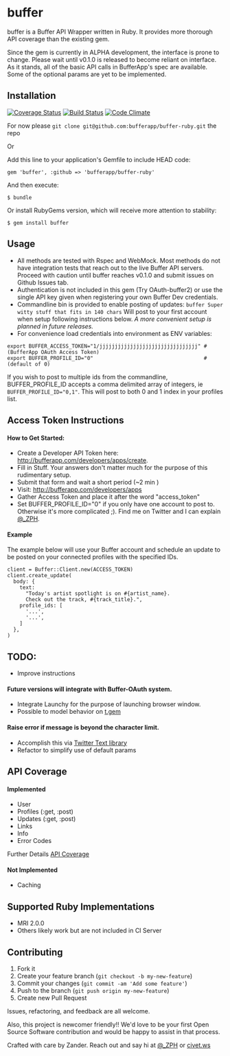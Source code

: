 # buffer

buffer is a Buffer API Wrapper written in Ruby.  It provides more thorough API coverage than the existing gem.

Since the gem is currently in ALPHA development, the interface is prone to change.  Please wait until v0.1.0 is released to become reliant on interface. As it stands, all of the basic API calls in BufferApp's spec are available.  Some of the optional params are yet to be implemented.


## Installation

[![Coverage Status](https://coveralls.io/repos/zph/buff/badge.png?branch=master)](https://coveralls.io/r/zph/buff?branch=master) [![Build Status](https://travis-ci.org/zph/buff.png?branch=master)](https://travis-ci.org/zph/buff) [![Code Climate](https://codeclimate.com/github/zph/buff.png)](https://codeclimate.com/github/zph/buff)

For now please `git clone git@github.com:bufferapp/buffer-ruby.git` the repo

Or

Add this line to your application's Gemfile to include HEAD code:

`gem 'buffer', :github => 'bufferapp/buffer-ruby'`

And then execute:

`$ bundle`

Or install RubyGems version, which will receive more attention to stability:

`$ gem install buffer`

## Usage

  * All methods are tested with Rspec and WebMock. Most methods do not have integration tests that reach out to the live Buffer API servers.  Proceed with caution until buffer reaches v0.1.0 and submit issues on Github Issues tab.
  * Authentication is not included in this gem (Try OAuth-buffer2) or use the single API key given when registering your own Buffer Dev credentials.
  * Commandline bin is provided to enable posting of updates:
    `buffer Super witty stuff that fits in 140 chars`
    Will post to your first account when setup following instructions below.
    _A more convenient setup is planned in future releases._
  * For convenience load credentials into environment as ENV variables:

```
export BUFFER_ACCESS_TOKEN="1/jjjjjjjjjjjjjjjjjjjjjjjjjjjjjjjj" # (BufferApp OAuth Access Token)
export BUFFER_PROFILE_ID="0"                                    # (default of 0)
```

If you wish to post to multiple ids from the commandline, BUFFER_PROFILE_ID accepts a
comma delimited array of integers, ie `BUFFER_PROFILE_ID="0,1"`. This will post to both
0 and 1 index in your profiles list.

## Access Token Instructions

#### How to Get Started:

* Create a Developer API Token here: http://bufferapp.com/developers/apps/create.
* Fill in Stuff. Your answers don't matter much for the purpose of this rudimentary setup.
* Submit that form and wait a short period (~2 min )
* Visit: http://bufferapp.com/developers/apps
* Gather Access Token and place it after the word "access_token"
* Set BUFFER_PROFILE_ID="0" if you only have one account to post to. Otherwise it's more complicated ;). Find me on Twitter and I can explain [@_ZPH](https://twitter.com/_ZPH).

#### Example

The example below will use your Buffer account and schedule an update to be posted on your connected profiles with the specified IDs.

```
client = Buffer::Client.new(ACCESS_TOKEN)
client.create_update(
  body: {
    text:
      "Today's artist spotlight is on #{artist_name}.
      Check out the track, #{track_title}.",
    profile_ids: [
      '...',
      '...',
    ]
  },
)
```

## TODO:

* Improve instructions

#### Future versions will integrate with Buffer-OAuth system.
* Integrate Launchy for the purpose of launching browser window.
* Possible to model behavior on [ t.gem ](https://github.com/sferik/t/blob/master/lib/t/cli.rb#L56-L113)

#### Raise error if message is beyond the character limit.
* Accomplish this via [ Twitter Text library ](https://github.com/twitter/twitter-text-rb)
* Refactor to simplify use of default params

## API Coverage

#### Implemented

* User
* Profiles (:get, :post)
* Updates (:get, :post)
* Links
* Info
* Error Codes

Further Details [API Coverage](API_COVERAGE.md)

#### Not Implemented

* Caching

## Supported Ruby Implementations
- MRI 2.0.0
- Others likely work but are not included in CI Server

## Contributing

1. Fork it
2. Create your feature branch (`git checkout -b my-new-feature`)
3. Commit your changes (`git commit -am 'Add some feature'`)
4. Push to the branch (`git push origin my-new-feature`)
5. Create new Pull Request

Issues, refactoring, and feedback are all welcome.

Also, this project is newcomer friendly!! We'd love to be your first Open Source Software contribution and would be happy to assist in that process.

Crafted with care by Zander. Reach out and say hi at [@_ZPH](http://twitter.com/_ZPH) or [civet.ws](http://www.civet.ws)
